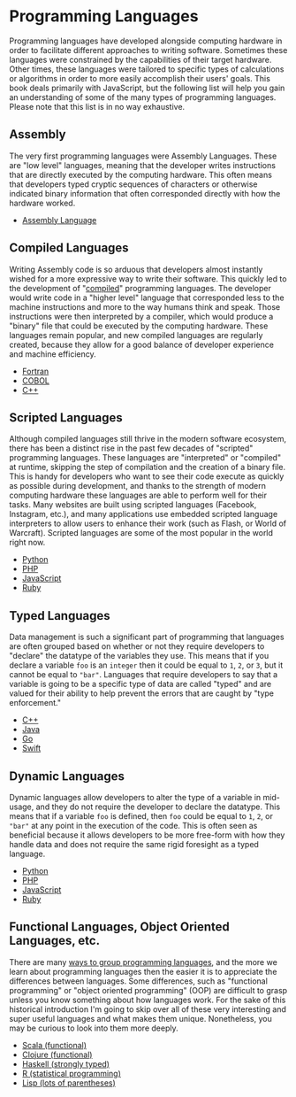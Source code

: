 # Programming Languages

Programming languages have developed alongside computing hardware in order to facilitate different approaches to writing software. Sometimes these languages were constrained by the capabilities of their target hardware. Other times, these languages were tailored to specific types of calculations or algorithms in order to more easily accomplish their users' goals. This book deals primarily with JavaScript, but the following list will help you gain an understanding of some of the many types of programming languages. Please note that this list is in no way exhaustive.


## Assembly

The very first programming languages were Assembly Languages. These are "low level" languages, meaning that the developer writes instructions that are directly executed by the computing hardware. This often means that developers typed cryptic sequences of characters or otherwise indicated binary information that often corresponded directly with how the hardware worked. 

* [Assembly Language](https://en.wikipedia.org/wiki/Assembly_language)

## Compiled Languages

Writing Assembly code is so arduous that developers almost instantly wished for a more expressive way to write their software. This quickly led to the development of "[compiled](https://en.wikipedia.org/wiki/Compiler)" programming languages. The developer would write code in a "higher level" language that corresponded less to the machine instructions and more to the way humans think and speak. Those instructions were then interpreted by a compiler, which would produce a "binary" file that could be executed by the computing hardware. These languages remain popular, and new compiled languages are regularly created, because they allow for a good balance of developer experience and machine efficiency. 

* [Fortran](https://en.wikipedia.org/wiki/Fortran)
* [COBOL](https://en.wikipedia.org/wiki/COBOL)
* [C++](https://en.wikipedia.org/wiki/C%2B%2B)

## Scripted Languages

Although compiled languages still thrive in the modern software ecosystem, there has been a distinct rise in the past few decades of "scripted" programming languages. These languages are "interpreted" or "compiled" at runtime, skipping the step of compilation and the creation of a binary file. This is handy for developers who want to see their code execute as quickly as possible during development, and thanks to the strength of modern computing hardware these languages are able to perform well for their tasks. Many websites are built using scripted languages (Facebook, Instagram, etc.), and many applications use embedded scripted language interpreters to allow users to enhance their work (such as Flash, or World of Warcraft). Scripted languages are some of the most popular in the world right now.

* [Python](https://en.wikipedia.org/wiki/Python_%28programming_language%29)
* [PHP](https://en.wikipedia.org/wiki/PHP)
* [JavaScript](https://en.wikipedia.org/wiki/JavaScript)
* [Ruby](https://en.wikipedia.org/wiki/Ruby_(programming_language))

## Typed Languages

Data management is such a significant part of programming that languages are often grouped based on whether or not they require developers to "declare" the datatype of the variables they use. This means that if you declare a variable `foo` is an `integer` then it could be equal to `1`, `2`, or `3`, but it cannot be equal to `"bar"`. Languages that require developers to say that a variable is going to be a specific type of data are called "typed" and are valued for their ability to help prevent the errors that are caught by "type enforcement."

* [C++](https://en.wikipedia.org/wiki/C%2B%2B)
* [Java](https://en.wikipedia.org/wiki/Java_(programming_language))
* [Go](https://en.wikipedia.org/wiki/Go_(programming_language))
* [Swift](https://en.wikipedia.org/wiki/Swift_(programming_language))

## Dynamic Languages

Dynamic languages allow developers to alter the type of a variable in mid-usage, and they do not require the developer to declare the datatype. This means that if a variable `foo` is defined, then `foo` could be equal to `1`, `2`, or `"bar"` at any point in the execution of the code. This is often seen as beneficial because it allows developers to be more free-form with how they handle data and does not require the same rigid foresight as a typed language.

* [Python](https://en.wikipedia.org/wiki/Python_(programming_language))
* [PHP](https://en.wikipedia.org/wiki/PHP)
* [JavaScript](https://en.wikipedia.org/wiki/JavaScript)
* [Ruby](https://en.wikipedia.org/wiki/Ruby_(programming_language))

## Functional Languages, Object Oriented Languages, etc.

There are many [ways to group programming languages](https://en.wikipedia.org/wiki/History_of_programming_languages), and the more we learn about programming languages then the easier it is to appreciate the differences between languages. Some differences, such as "functional programming" or "object oriented programming" (OOP) are difficult to grasp unless you know something about how languages work. For the sake of this historical introduction I'm going to skip over all of these very interesting and super useful languages and what makes them unique. Nonetheless, you may be curious to look into them more deeply.

* [Scala (functional)](https://en.wikipedia.org/wiki/Scala_(programming_language))
* [Clojure (functional)](https://en.wikipedia.org/wiki/Clojure)
* [Haskell (strongly typed)](https://en.wikipedia.org/wiki/Haskell_(programming_language))
* [R (statistical programming)](https://en.wikipedia.org/wiki/R_(programming_language))
* [Lisp (lots of parentheses)](https://en.wikipedia.org/wiki/Lisp_(programming_language))

